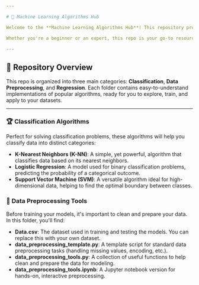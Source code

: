 ```yaml
---

# 🚀 Machine Learning Algorithms Hub

Welcome to the **Machine Learning Algorithms Hub**! This repository provides a comprehensive collection of machine learning algorithms for **Classification** and **Regression** tasks, along with robust tools for **Data Preprocessing**.

Whether you're a beginner or an expert, this repo is your go-to resource to explore the fundamentals and applications of machine learning algorithms. Let's dive in!

---
```


## 📂 Repository Overview

This repo is organized into three main categories: **Classification**, **Data Preprocessing**, and **Regression**. Each folder contains easy-to-understand implementations of popular algorithms, ready for you to explore, train, and apply to your datasets.

---

### 🏆 **Classification Algorithms**

Perfect for solving classification problems, these algorithms will help you classify data into distinct categories:

* **K-Nearest Neighbors (K-NN)**: A simple, yet powerful, algorithm that classifies data based on its nearest neighbors.
* **Logistic Regression**: A model used for binary classification problems, predicting the probability of a categorical outcome.
* **Support Vector Machine (SVM)**: A versatile algorithm ideal for high-dimensional data, helping to find the optimal boundary between classes.

### 🧹 **Data Preprocessing Tools**

Before training your models, it's important to clean and prepare your data. In this folder, you'll find:

* **Data.csv**: The dataset used in training and testing the models. You can replace this with your own dataset.
* **data\_preprocessing\_template.py**: A template script for standard data preprocessing tasks (handling missing values, encoding, etc.).
* **data\_preprocessing\_tools.py**: A collection of useful functions to help clean and prepare the data for modeling.
* **data\_preprocessing\_tools.ipynb**: A Jupyter notebook version for hands-on, interactive preprocessing.

